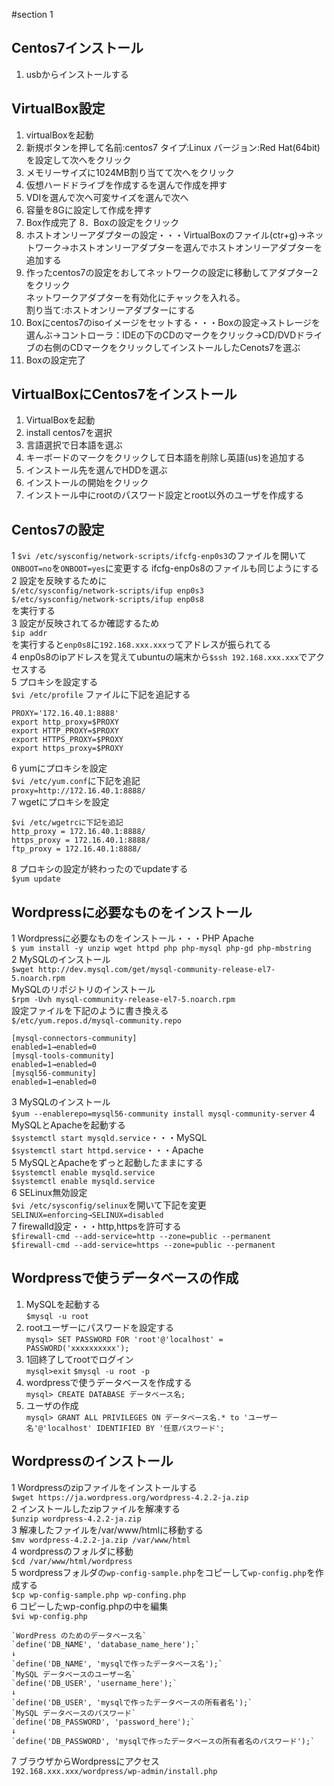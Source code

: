 #section 1

## Centos7インストール
1. usbからインストールする 

## VirtualBox設定
1. virtualBoxを起動
2. 新規ボタンを押して名前:centos7 タイプ:Linux バージョン:Red Hat(64bit)を設定して次へをクリック
3. メモリーサイズに1024MB割り当てて次へをクリック
4. 仮想ハードドライブを作成するを選んで作成を押す
5. VDIを選んで次へ可変サイズを選んで次へ
6. 容量を8Gに設定して作成を押す
7. Box作成完了
8．Boxの設定をクリック
9. ホストオンリーアダプターの設定・・・VirtualBoxのファイル(ctr+g)→ネットワーク→ホストオンリーアダプターを選んでホストオンリーアダプターを追加する
10. 作ったcentos7の設定をおしてネットワークの設定に移動してアダプター2をクリック  
    ネットワークアダプターを有効化にチャックを入れる。  
    割り当て:ホストオンリーアダプターにする
11. Boxにcentos7のisoイメージをセットする・・・Boxの設定→ストレージを選んぶ→コントローラ：IDEの下のCDのマークをクリック→CD/DVDドライブの右側のCDマークをクリックしてインストールしたCenots7を選ぶ
12. Boxの設定完了

## VirtualBoxにCentos7をインストール
1. VirtualBoxを起動
2. install centos7を選択
3. 言語選択で日本語を選ぶ
4. キーボードのマークをクリックして日本語を削除し英語(us)を追加する
5. インストール先を選んでHDDを選ぶ
6. インストールの開始をクリック
7. インストール中にrootのパスワード設定とroot以外のユーザを作成する

## Centos7の設定
  1 `$vi /etc/sysconfig/network-scripts/ifcfg-enp0s3`のファイルを開いて`ONBOOT=no`を`ONBOOT=yes`に変更する
ifcfg-enp0s8のファイルも同じようにする  
  2 設定を反映するために  
   `$/etc/sysconfig/network-scripts/ifup enp0s3`  
   `$/etc/sysconfig/network-scripts/ifup enp0s8`  
   を実行する  
  3 設定が反映されてるか確認するため  
   `$ip addr`  
   を実行すると`enp0s8`に`192.168.xxx.xxx`ってアドレスが振られてる  
  4 enp0s8のipアドレスを覚えてubuntuの端末から`$ssh 192.168.xxx.xxx`でアクセスする  
  5 プロキシを設定する  
   `$vi /etc/profile` ファイルに下記を追記する  

    PROXY='172.16.40.1:8888' 
    export http_proxy=$PROXY  
    export HTTP_PROXY=$PROXY  
    export HTTPS_PROXY=$PROXY  
    export https_proxy=$PROXY  

  6 yumにプロキシを設定  
   `$vi /etc/yum.conf`に下記を追記  
   `proxy=http://172.16.40.1:8888/`  
  7 wgetにプロキシを設定  

    $vi /etc/wgetrcに下記を追記  
    http_proxy = 172.16.40.1:8888/  
    https_proxy = 172.16.40.1:8888/  
    ftp_proxy = 172.16.40.1:8888/

  8 プロキシの設定が終わったのでupdateする  
   `$yum update`

## Wordpressに必要なものをインストール
  1 Wordpressに必要なものをインストール・・・PHP Apache  
   `$ yum install -y unzip wget httpd php php-mysql php-gd php-mbstring`  
  2 MySQLのインストール  
   `$wget http://dev.mysql.com/get/mysql-community-release-el7-5.noarch.rpm`  
   MySQLのリポジトリのインストール  
   `$rpm -Uvh mysql-community-release-el7-5.noarch.rpm`  
   設定ファイルを下記のように書き換える  
   `$/etc/yum.repos.d/mysql-community.repo`  

    [mysql-connectors-community]  
    enabled=1→enabled=0  
    [mysql-tools-community]  
    enabled=1→enabled=0  
    [mysql56-community]  
    enabled=1→enabled=0  

  3 MySQLのインストール  
   `$yum --enablerepo=mysql56-community install mysql-community-server`
  4 MySQLとApacheを起動する  
   `$systemctl start mysqld.service`・・・MySQL  
   `$systemctl start httpd.service`・・・Apache  
  5 MySQLとApacheをずっと起動したままにする  
   `$systemctl enable mysqld.service`  
   `$systemctl enable mysqld.service`  
  6 SELinux無効設定  
   `$vi /etc/sysconfig/selinux`を開いて下記を変更  
   `SELINUX=enforcing→SELINUX=disabled`  
  7 firewalld設定・・・http,httpsを許可する  
   `$firewall-cmd --add-service=http --zone=public --permanent`  
   `$firewall-cmd --add-service=https --zone=public --permanent`  

## Wordpressで使うデータベースの作成
1. MySQLを起動する  
   `$mysql -u root`
2. rootユーザーにパスワードを設定する  
   `mysql> SET PASSWORD FOR 'root'@'localhost' = PASSWORD('xxxxxxxxxx');`
3. 1回終了してrootでログイン  
   `mysql>exit`
   `$mysql -u root -p`
4. wordpressで使うデータベースを作成する  
   `mysql> CREATE DATABASE データベース名;`  
5. ユーザの作成    
   `mysql> GRANT ALL PRIVILEGES ON データベース名.* to 'ユーザー名'@'localhost' IDENTIFIED BY '任意パスワード';`

## Wordpressのインストール
  1 Wordpressのzipファイルをインストールする  
   `$wget https://ja.wordpress.org/wordpress-4.2.2-ja.zip`  
  2 インストールしたzipファイルを解凍する  
   `$unzip wordpress-4.2.2-ja.zip`  
  3 解凍したファイルを/var/www/htmlに移動する  
   `$mv wordpress-4.2.2-ja.zip /var/www/html`  
  4 wordpressのフォルダに移動  
   `$cd /var/www/html/wordpress`  
  5 wordpressフォルダの`wp-config-sample.php`をコピーして`wp-config.php`を作成する  
   `$cp wp-config-sample.php wp-confing.php`  
  6 コピーしたwp-config.phpの中を編集  
   `$vi wp-config.php`  

    `WordPress のためのデータベース名`   
    `define('DB_NAME', 'database_name_here');`  
    ↓  
    `define('DB_NAME', 'mysqlで作ったデータベース名');`  
    `MySQL データベースのユーザー名`  
    `define('DB_USER', 'username_here');`  
    ↓  
    `define('DB_USER', 'mysqlで作ったデータベースの所有者名');`  
    `MySQL データベースのパスワード`  
    `define('DB_PASSWORD', 'password_here');`  
    ↓  
    `define('DB_PASSWORD', 'mysqlで作ったデータベースの所有者名のパスワード');`

  7 ブラウザからWordpressにアクセス  
   `192.168.xxx.xxx/wordpress/wp-admin/install.php`
